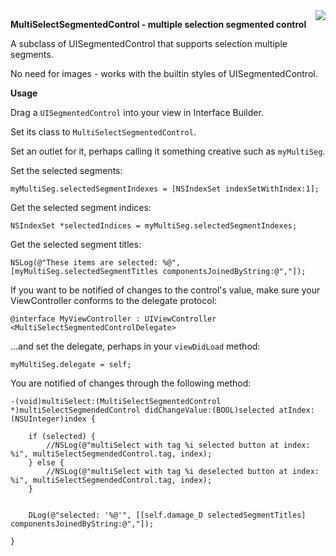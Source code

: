 <img src="http://ootips.org/yonat/wp-content/uploads/2013/04/MultiSelectSegmentedControl.png" style="float:right;">

**MultiSelectSegmentedControl - multiple selection segmented control**

A subclass of UISegmentedControl that supports selection multiple segments.

No need for images - works with the builtin styles of UISegmentedControl.

**Usage**

Drag a `UISegmentedControl` into your view in Interface Builder.

Set its class to `MultiSelectSegmentedControl`.

Set an outlet for it, perhaps calling it something creative such as `myMultiSeg`.

Set the selected segments:
``` objc
myMultiSeg.selectedSegmentIndexes = [NSIndexSet indexSetWithIndex:1];
```

Get the selected segment indices:
``` objc
NSIndexSet *selectedIndices = myMultiSeg.selectedSegmentIndexes;
```

Get the selected segment titles:
``` objc
NSLog(@"These items are selected: %@", [myMultiSeg.selectedSegmentTitles componentsJoinedByString:@","]);
```

If you want to be notified of changes to the control's value, make sure your ViewController conforms to the delegate protocol:
``` objc
@interface MyViewController : UIViewController <MultiSelectSegmentedControlDelegate>
```

...and set the delegate, perhaps in your `viewDidLoad` method:
``` objc
myMultiSeg.delegate = self;
```

You are notified of changes through the following method:
``` objc
-(void)multiSelect:(MultiSelectSegmentedControl *)multiSelectSegmendedControl didChangeValue:(BOOL)selected atIndex:(NSUInteger)index {

	if (selected) {
		//NSLog(@"multiSelect with tag %i selected button at index: %i", multiSelectSegmendedControl.tag, index);
	} else {
		//NSLog(@"multiSelect with tag %i deselected button at index: %i", multiSelectSegmendedControl.tag, index);
	}
	
	
	DLog(@"selected: '%@'", [[self.damage_D selectedSegmentTitles] componentsJoinedByString:@","]);
	
}
```
